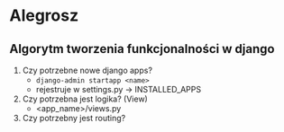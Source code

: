 # Alegrosz


## Algorytm tworzenia funkcjonalności w django

1. Czy potrzebne nowe django apps?
    - `django-admin startapp <name>`
    - rejestruje w settings.py -> INSTALLED_APPS
2. Czy potrzebna jest logika? (View)
    - <app_name>/views.py
3. Czy potrzebny jest routing?
